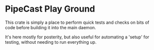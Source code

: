 # PipeCast Play Ground
This crate is simply a place to perform quick tests and checks on bits of code before building it into the main
daemon.

It's here mostly for posterity, but also useful for automating a 'setup' for testing, without needing to run everything
up.
